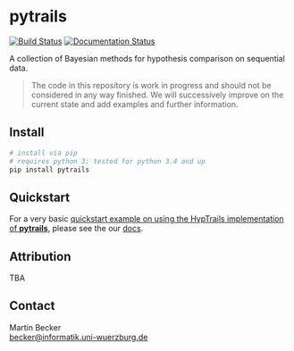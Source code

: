 # pytrails
[![Build Status](https://travis-ci.org/mgbckr/pytrails.svg?branch=master)](https://travis-ci.org/mgbckr/pytrails)
[![Documentation Status](https://readthedocs.org/projects/pytrails/badge/)](http://pytrails.readthedocs.io/en/latest/)

A collection of Bayesian methods for hypothesis comparison on sequential data.


>The code in this repository is work in progress and should not be considered in any way finished. 
We will successively improve on the current state and add examples and further information. 

## Install
```bash
# install via pip
# requires python 3; tested for python 3.4 and up
pip install pytrails 
```

## Quickstart
For a very basic [quickstart example on using the HypTrails implementation of **pytrails**](http://pytrails.readthedocs.io/en/latest/tutorials/quickstart.html), please see the our [docs](http://pytrails.readthedocs.io/en/latest). 

## Attribution
TBA

## Contact
Martin Becker  
becker@informatik.uni-wuerzburg.de
